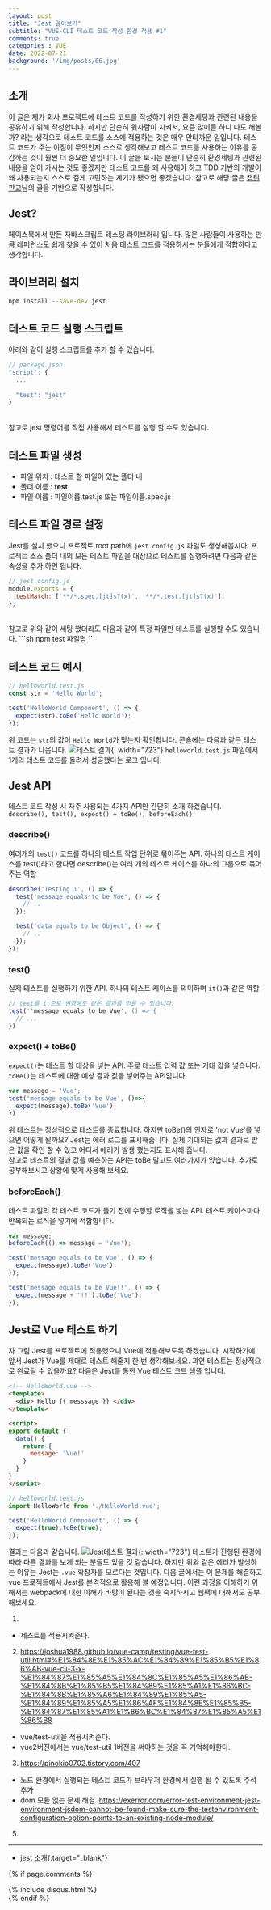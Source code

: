 ```yaml
---
layout: post
title: "Jest 알아보기"
subtitle: "VUE-CLI 테스트 코드 작성 환경 적용 #1"
comments: true
categories : VUE
date: 2022-07-21
background: '/img/posts/06.jpg'
---
```


## 소개
이 글은 제가 회사 프로젝트에 테스트 코드를 작성하기 위한 환경세팅과 관련된 내용을 공유하기 위해 작성합니다.
하지만 단순히 윗사람이 시켜서, 요즘 많이들 하니 나도 해볼까? 라는 생각으로 테스트 코드를 소스에 적용하는 것은 매우 안타까운 일입니다.
테스트 코드가 주는 이점이 무엇인지 스스로 생각해보고 테스트 코드를 사용하는 이유를 공감하는 것이 훨씬 더 중요한 일입니다.
이 글을 보시는 분들이 단순히 환경세팅과 관련된 내용을 얻어 가시는 것도 좋겠지만 
테스트 코드를 왜 사용해야 하고 TDD 기반의 개발이 왜 사용되는지 스스로 깊게 고민하는 계기가 됐으면 좋겠습니다.
참고로 해당 글은 [캡틴판교](https://joshua1988.github.io/vue-camp/testing/jest-testing.html#jest-%E1%84%89%E1%85%A9%E1%84%80%E1%85%A2)님의 글을 기반으로 작성합니다.

## Jest?
페이스북에서 만든 자바스크립트 테스팅 라이브러리 입니다.
많은 사람들이 사용하는 만큼 레퍼런스도 쉽게 찾을 수 있어 처음 테스트 코드를 적용하시는 분들에게 적합하다고 생각합니다.

## 라이브러리 설치
```sh
npm install --save-dev jest
```

## 테스트 코드 실행 스크립트
아래와 같이 실행 스크립트를 추가 할 수 있습니다.
```javascript
// package.json
"script": {
  ...
  
  "test": "jest"
}
```
<br>
참고로 jest 명령어를 직접 사용해서 테스트를 실행 할 수도 있습니다.

## 테스트 파일 생성
- 파일 위치 : 테스트 할 파일이 있는 폴더 내
- 폴더 이름 : __test__
- 파일 이름 : 파일이름.test.js 또는 파일이름.spec.js

## 테스트 파일 경로 설정
Jest를 설치 했으니 프로젝트 root path에 `jest.config.js` 파일도 생성해봅시다.
프로젝트 소스 폴더 내의 모든 테스트 파일을 대상으로 테스트를 실행하려면 다음과 같은 속성을 추가 하면 됩니다.
```javascript
// jest.config.js
module.exports = {
  testMatch: ['**/*.spec.[jt]s?(x)', '**/*.test.[jt]s?(x)'],
};
```
<br/>
참고로 위와 같이 세팅 했더라도 다음과 같이 특정 파일만 테스트를 실행할 수도 있습니다.
```sh
npm test 파일명
```

## 테스트 코드 예시
```javascript
// helloworld.test.js
const str = 'Hello World';

test('HelloWorld Component', () => {
  expect(str).toBe('Hello World');
});
```
위 코드는 `str`의 값이 `Hello World`가 맞는지 확인합니다.
콘솔에는 다음과 같은 테스트 결과가 나옵니다.
![테스트 결과](https://joshua1988.github.io/vue-camp/assets/img/test-result.7a4009b7.png){: width="723"}
`helloworld.test.js` 파일에서 1개의 테스트 코드를 돌려서 성공했다는 로그 입니다.

## Jest API
테스트 코드 작성 시 자주 사용되는 4가지 API만 간단히 소개 하겠습니다.
`describe(), test(), expect() + toBe(), beforeEach()`

### describe()
여러개의 `test()` 코드를 하나의 테스트 작업 단위로 묶어주는 API. 하나의 테스트 케이스를 test()라고 한다면 describe()는 여러 개의 테스트 케이스를 하나의 그룹으로 묶어주는 역할
```javascript
describe('Testing 1', () => {
  test('message equals to be Vue', () => {
    // ..
  });

  test('data equals to be Object', () => {
    // ..
  });
});
```

### test()
실제 테스트를 실행하기 위한 API. 하나의 테스트 케이스를 의미하며 `it()`과 같은 역할
```javascript
// test를 it으로 변경해도 같은 결과를 얻을 수 있습니다.
test(''message equals to be Vue', () => {
  // ...
})
```

### expect() + toBe()
`expect()`는 테스트 할 대상을 넣는 API. 주로 테스트 입력 값 또는 기대 값을 넣습니다.
`toBe()`는 테스트에 대한 예상 결과 값을 넣어주는 API입니다.
```javascript
var message = 'Vue';
test('message equals to be Vue', ()=>{
  expect(message).toBe('Vue');
})
```
위 테스트는 정상적으로 테스트를 종료합니다.
하지만 toBe()의 인자로 'not Vue'를 넣으면 어떻게 될까요?
Jest는 에러 로그를 표시해줍니다. 실제 기대되는 값과 결과로 받은 값을 확인 할 수 있고 어디서 에러가 발생 했는지도 표시해 줍니다.
<br>
참고로 테스트의 결과 값을 예측하는 API는 toBe 말고도 여러가지가 있습니다.
추가로 공부해보시고 상황에 맞게 사용해 보세요.

### beforeEach()
테스트 파일의 각 테스트 코드가 돌기 전에 수행할 로직을 넣는 API. 테스트 케이스마다 반복되는 로직을 넣기에 적합합니다.
```javascript
var message;
beforeEach(() => message = 'Vue');

test('message equals to be Vue', () => {
  expect(message).toBe('Vue');
});

test('message equals to be Vue!!', () => {
  expect(message + '!!').toBe('Vue');
});
```

## Jest로 Vue 테스트 하기
자 그럼 Jest를 프로젝트에 적용했으니 Vue에 적용해보도록 하겠습니다.
시작하기에 앞서 Jest가 Vue를 제대로 테스트 해줄지 한 번 생각해보세요. 과연 테스트는 정상적으로 완료될 수 있을까요?
다음은 Jest를 통한 Vue 테스트 코드 샘플 입니다.

```html
<!-- HelloWorld.vue -->
<template>
  <div> Hello {{ messsage }} </div>
</template>

<script>
export default {
  data() {
    return {
      message: 'Vue!'
    }
  }
}
</script>
```

```javascript
// helloworld.test.js
import HelloWorld from './HelloWorld.vue';

test('HelloWorld Component', () => {
  expect(true).toBe(true);
});
```
결과는 다음과 같습니다.
![Jest테스트 결과](https://joshua1988.github.io/vue-camp/assets/img/jest-parsing-error.4473b18c.png){: width="723"}
테스트가 진행된 환경에 따라 다른 결과를 보게 되는 분들도 있을 것 같습니다.
하지만 위와 같은 에러가 발생하는 이유는 Jest는 `.vue` 확장자를 모르다는 것입니다.
다음 글에서는 이 문제를 해결하고 vue 프로젝트에서 Jest를 본격적으로 활용해 볼 예정입니다.
이런 과정을 이해하기 위해서는 webpack에 대한 이해가 바탕이 된다는 것을 숙지하시고 웹팩에 대해서도 공부해보세요.




1. 
  - 제스트를 적용시켜준다.
2. https://joshua1988.github.io/vue-camp/testing/vue-test-util.html#%E1%84%8E%E1%85%AC%E1%84%89%E1%85%B5%E1%86%AB-vue-cli-3-x-%E1%84%87%E1%85%A5%E1%84%8C%E1%85%A5%E1%86%AB-%E1%84%8B%E1%85%B5%E1%84%89%E1%85%A1%E1%86%BC-%E1%84%8B%E1%85%A6%E1%84%89%E1%85%A5-%E1%84%89%E1%85%A5%E1%86%AF%E1%84%8E%E1%85%B5-%E1%84%87%E1%85%A1%E1%86%BC%E1%84%87%E1%85%A5%E1%86%B8
  - vue/test-util을 적용시켜준다.
  - vue2버전에서는 vue/test-util 1버전을 써야하는 것을 꼭 기억해야한다.
3. https://pinokio0702.tistory.com/407
  - 노드 환경에서 실행되는 테스트 코드가 브라우저 환경에서 실행 될 수 있도록 주석 추가
  - dom 모듈 없는 문제 해결 :https://exerror.com/error-test-environment-jest-environment-jsdom-cannot-be-found-make-sure-the-testenvironment-configuration-option-points-to-an-existing-node-module/
5. 


---
- [jest 소개](https://joshua1988.github.io/vue-camp/testing/jest-testing.html#jest-%E1%84%89%E1%85%A9%E1%84%80%E1%85%A2){:target="_blank"}


{% if page.comments %}
<div id="post-disqus" class="container">
{% include disqus.html %}
</div>
{% endif %}
